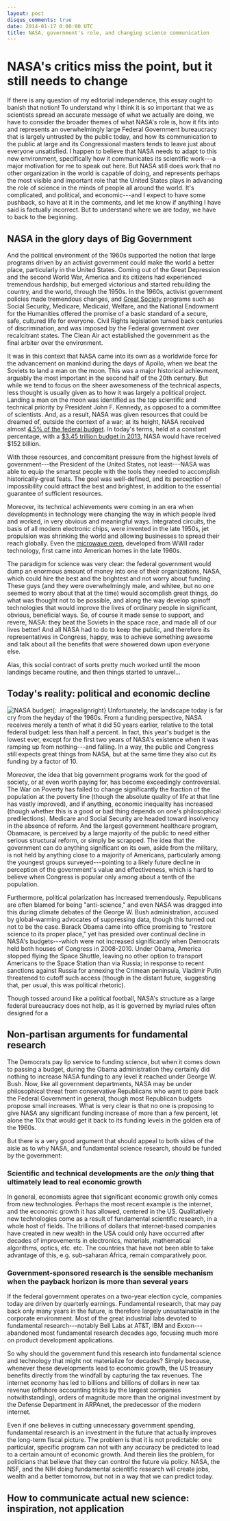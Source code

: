 ```yaml
---
layout: post
disqus_comments: true
date: 2014-01-17 0:00:00 UTC
title: NASA, government's role, and changing science communication
---
```


# NASA's critics miss the point, but it still needs to change

If there is any question of my editorial independence, this essay ought to banish that notion! To understand why I think it is so important that we as scientists spread an accurate message of what we actually are doing, we have to consider the broader themes of what NASA's role is, how it fits into and represents an overwhelmingly large Federal Government bureaucracy that is largely untrusted by the public today, and how its communication to the public at large and its Congressional masters tends to leave just about everyone unsatisfied. I happen to believe that NASA needs to adapt to this new environment, specifically how it communicates its scientific work---a major motivation for me to speak out here. But NASA still does work that no other organization in the world is capable of doing, and represents perhaps the most visible and important role that the United States plays in advancing the role of science in the minds of people all around the world. It's complicated, and political, and economic---and I expect to have some pushback, so have at it in the comments, and let me know if anything I have said is factually incorrect. But to understand where we are today, we have to back to the beginning.

## NASA in the glory days of Big Government

And the political environment of the 1960s supported the notion that large programs driven by an activist government could make the world a better place, particularly in the United States. Coming out of the Great Depression and the second World War, America and its citizens had experienced tremendous hardship, but emerged victorious and started rebuilding the country, and the world, through the 1950s. In the 1960s, activist government policies made tremendous changes, and [Great Society](http://en.wikipedia.org/wiki/Great_Society) programs such as Social Security, Medicare, Medicaid, Welfare, and the National Endowment for the Humanities offered the promise of a basic standard of a secure, safe, cultured life for everyone. Civil Rights legislation turned back centuries of discrimination, and was imposed by the Federal government over recalcitrant states. The Clean Air act established the government as the final arbiter over the environment. 

It was in this context that NASA came into its own as a worldwide force for the advancement on mankind during the days of Apollo, when we beat the Soviets to land a man on the moon. This was a major historical achievment, arguably the most important in the second half of the 20th century. But while we tend to focus on the sheer awesomeness of the technical aspects, less thought is usually given as to how it was largely a political project. Landing a man on the moon was identified as the top scientific and technical priority by President John F. Kennedy, as opposed to a committee of scientists. And, as a result, NASA was given resources that could be dreamed of, outside the context of a war; at its height, NASA received almost [4.5% of the federal budget](http://en.wikipedia.org/wiki/Budget_of_NASA). In today's terms, held at a constant percentage, with a [$3.45 trillion budget in 2013](http://en.wikipedia.org/wiki/2013_United_States_federal_budget), NASA would have received $152 billion.

With those resources, and concomitant pressure from the highest levels of government---the President of the United States, not least---NASA was able to equip the smartest people with the tools they needed to accomplish historically-great feats. The goal was well-defined, and its perception of impossibility could attract the best and brightest, in addition to the essential guarantee of sufficient resources. 

Moreover, its technical achievements were coming in an era when developments in technology were changing the way in which people lived and worked, in very obvious and meaningful ways. Integrated circuits, the basis of all modern electronic chips, were invented in the late 1950s, jet propulsion was shrinking the world and allowing businesses to spread their reach globally. Even the [microwave oven](http://en.wikipedia.org/wiki/Microwave_oven), developed from WWII radar technology, first came into American homes in the late 1960s.

The paradigm for science was very clear: the federal government would dump an enormous amount of money into one of their organizations, NASA, which could hire the best and the brightest and not worry about funding. These guys (and they were overwhelmingly male, and whitee, but no one seemed to worry about that at the time) would accomplish great things, do what was thought not to be possible, and along the way develop spinoff technologies that would improve the lives of ordinary people in significant, obvious, beneficial ways. So, of course it made sense to support, and revere, NASA: they beat the Soviets in the space race, and made all of our lives better! And all NASA had to do to keep the public, and therefore its representatives in Congress, happy, was to achieve something awesome and talk about all the benefits that were showered down upon everyone else. 

Alas, this social contract of sorts pretty much worked until the moon landings became routine, and then things started to unravel...

## Today's reality: political and economic decline

![NASA budget](http://upload.wikimedia.org/wikipedia/commons/c/c9/NASA-budget-federal.jpg){: .imagealignright} Unfortunately, the landscape today is far cry from the heyday of the 1960s. From a funding perspective, NASA receives merely a tenth of what it did 50 years earlier, relative to the total federal budget: less than half a percent. In fact, this year's budget is the lowest ever, except for the first two years of NASA's existence when it was ramping up from nothing---and falling. In a way, the public and Congress still expects great things from NASA, but at the same time they also cut its funding by a factor of 10. 

Moreover, the idea that big government programs work for the good of society, or at even worth paying for, has become exceedingly controversial. The War on Poverty has failed to change significantly the fraction of the population at the poverty line (though the absolute quality of life at that line has vastly improved), and if anything, economic inequality has increased (though whether this is a good or bad thing depends on one's philosophical predilections). Medicare and Social Security are headed toward insolvency in the absence of reform. And the largest government healthcare program, Obamacare, is perceived by a large majority of the public to need either serious structural reform, or simply be scrapped. The idea that the government can do anything significant on its own, aside from the military, is not held by anything close to a majority of Americans, particularly among the youngest groups surveyed---pointing to a likely future decline in perception of the government's value and effectiveness, which is hard to believe when Congress is popular only among about a tenth of the population.

Furthermore, political polarization has increased tremendously. Republicans are often blamed for being "anti-science," and even NASA was dragged into this during climate debates of the George W. Bush administration, accused by global-warming advocates of suppressing data, though this turned out not to be the case. Barack Obama came into office promising to "restore science to its proper place," yet has presided over continual decline in NASA's budgets---which were not increased significantly when Democrats held both houses of Congress in 2008-2010. Under Obama, America stopped flying the Space Shuttle, leaving no other option to transport Americans to the Space Station than via Russia; in response to recent sanctions against Russia for annexing the Crimean peninsula, Vladimir Putin threatened to cutoff such access (though in the distant future, suggesting that, per usual, this was political rhetoric). 

Though tossed around like a political football, NASA's structure as a large federal bureaucracy does not help, as it is governed by myriad rules often designed for a 

## Non-partisan arguments for fundamental research

The Democrats pay lip service to funding science, but when it comes down to passing a budget, during the Obama administration they certainly did nothing to increase NASA funding to any level it reached under George W. Bush. Now, like all government departments, NASA may be under philosophical threat from conservative Republicans who want to pare back the Federal Government in general, though most Republican budgets propose small increases.
What is very clear is that no one is proposing to give NASA any significant funding increase of more than a few percent, let alone the 10x that would get it back to its funding levels in the golden era of the 1960s.

But there is a very good argument that should appeal to both sides of the aisle as to why NASA, and fundamental science research, should be funded by the government:

### Scientific and technical developments are the *only* thing that ultimately lead to real economic growth

In general, economists agree that significant economic growth only comes from new technologies. Perhaps the most recent example is the internet, and the economic growth it has allowed, centered in the US. Qualitatively new technologies come as a result of fundamental scientific research, in a whole host of fields. The trillions of dollars that internet-based companies have created in new wealth in the USA could only have occurred after decades of improvements in electronics, materials, mathematical algorithms, optics, etc. etc. The countries that have not been able to take advantage of this, e.g. sub-saharan Africa, remain comparatively poor.

### Government-sponsored research is the sensible mechanism when the payback horizon is more than several years

If the federal government operates on a two-year election cycle, companies today are driven by quarterly earnings. Fundamental research, that may pay back only many years in the future, is therefore largely unsustainable in the corporate environment. Most of the great industrial labs devoted to fundamental research---notably Bell Labs at AT&T, IBM and Exxon---abandoned most fundamental research decades ago, focusing much more on product development applications.

So why should the government fund this research into fundamental science and technology that might not materialize for decades? Simply because, whenever these developments lead to economic growth, the US treasury benefits directly from the windfall by capturing the tax revenues. The internet economy has led to billions and billions of dollars in new tax revenue (offshore accounting tricks by the largest companies notwithstanding), orders of magnitude more than the original investment by the Defense Department in ARPAnet, the predecessor of the modern internet.

Even if one believes in cutting unnecessary government spending, fundamental research is an investment in the future that actually improves the long-term fiscal picture. The problem is that it is not predictable: one particular, specific program can not with any accuracy be predicted to lead to a certain amount of economic growth. And therein lies the problem, for politicians that believe that they can control the future via policy. NASA, the NSF, and the NIH doing fundamental scientific research will create jobs, wealth and a better tomorrow, but not in a way that we can predict today.

## How to communicate actual new science: inspiration, not application



